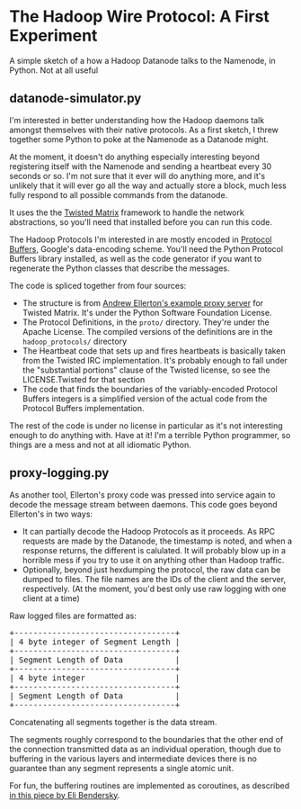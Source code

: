 # The Hadoop Wire Protocol: A First Experiment

A simple sketch of a how a Hadoop Datanode talks to the Namenode, in Python. Not at all useful

## datanode-simulator.py
I'm interested in better understanding how the Hadoop daemons talk amongst themselves with their native protocols. As a first sketch, I threw together some Python to poke at the Namenode as a Datanode might.

At the moment, it doesn't do anything especially interesting beyond registering itself with the Namenode and sending a heartbeat every 30 seconds or so. I'm not sure that it ever will do anything more, and it's unlikely that it will ever go all the way and actually store a block, much less fully respond to all possible commands from the datanode.

It uses the the [Twisted Matrix](http://twistedmatrix.com/) framework to handle the network abstractions, so you'll need that installed before you can run this code.

The Hadoop Protocols I'm interested in are mostly encoded in [Protocol Buffers](https://developers.google.com/protocol-buffers/), Google's data-encoding scheme. You'll need the Python Protocol Buffers library installed, as well as the code generator if you want to regenerate the Python classes that describe the messages.

The code is spliced together from four sources:

* The structure is from [Andrew Ellerton's example proxy server](http://code.activestate.com/recipes/502293-hex-dump-port-forwarding-network-proxy-server/) for Twisted Matrix. It's under the Python Software Foundation License.
* The Protocol Definitions, in the <code>proto/</code> directory. They're under the Apache License. The compiled versions of the definitions are in the <code>hadoop_protocols/</code> directory
* The Heartbeat code that sets up and fires heartbeats is basically taken from the Twisted IRC implementation. It's probably enough to fall under the "substantial portions" clause of the Twisted license, so see the LICENSE.Twisted for that section
* The code that finds the boundaries of the variably-encoded Protocol Buffers integers is a simplified version of the actual code from the Protocol Buffers implementation.

The rest of the code is under no license in particular as it's not interesting enough to do anything with. Have at it! I'm a terrible Python programmer, so things are a mess and not at all idiomatic Python.

## proxy-logging.py

As another tool, Ellerton's proxy code was pressed into service again to decode the message stream between daemons. This code goes beyond Ellerton's in two ways:

* It can partially decode the Hadoop Protocols as it proceeds. As RPC requests are made by the Datanode, the timestamp is noted, and when a response returns, the different is calulated. It will probably blow up in a horrible mess if you try to use it on anything other than Hadoop traffic.
* Optionally, beyond just hexdumping the protocol, the raw data can be dumped to files. The file names are the IDs of the client and the server, respectively. (At the moment, you'd best only use raw logging with one client at a time)

Raw logged files are formatted as:
<pre>
+----------------------------------+
| 4 byte integer of Segment Length |
+----------------------------------+
| Segment Length of Data           |
+----------------------------------+        
| 4 byte integer                   |
+----------------------------------+
| Segment Length of Data           |
+----------------------------------+
</pre>

Concatenating all segments together is the data stream.

The segments roughly correspond to the boundaries that the other end of the connection transmitted data as an individual operation, though due to buffering in the various layers and intermediate devices there is no guarantee than any segment represents a single atomic unit.

For fun, the buffering routines are implemented as coroutines, as described [in this piece by Eli Bendersky](http://eli.thegreenplace.net/2009/08/29/co-routines-as-an-alternative-to-state-machines/). 
